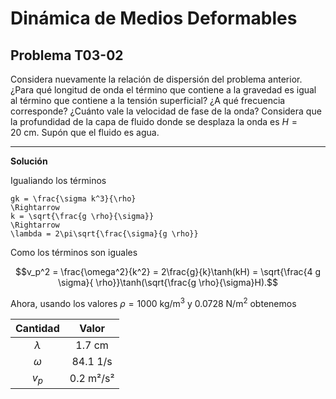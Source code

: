 # Dinámica de Medios Deformables
## Problema T03-02

Considera nuevamente la relación de dispersión del problema anterior.
¿Para qué longitud de onda el término que contiene a la gravedad es
igual al término que contiene a la tensión superficial? ¿A qué
frecuencia corresponde? ¿Cuánto vale la velocidad de fase de la onda?
Considera que la profundidad de la capa de fluido donde se desplaza
la onda es $`H = 20\ \mathrm{cm}`$. Supón que el fluido es agua.

---

**Solución**

Igualiando los términos

```
gk = \frac{\sigma k^3}{\rho}
\Rightarrow
k = \sqrt{\frac{g \rho}{\sigma}}
\Rightarrow
\lambda = 2\pi\sqrt{\frac{\sigma}{g \rho}}
```

Como los términos son iguales

```math
v_p^2
= \frac{\omega^2}{k^2}
= 2\frac{g}{k}\tanh(kH)
= \sqrt{\frac{4 g \sigma}{ \rho}}\tanh(\sqrt{\frac{g \rho}{\sigma}H).
```

Ahora, usando los valores $`\rho = 1000\ \mathrm{kg/m^3}`$ y 
$`0.0728\ \mathrm{N/m^2}`$ obtenemos

| Cantidad | Valor |
| :------: | :---: |
| $`\lambda`$ | 1.7 cm |
| $`\omega`$  | 84.1 1/s |
| $`v_p`$     | 0.2 m²/s² |
